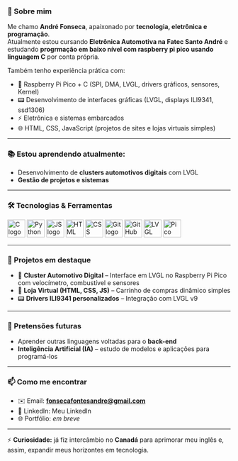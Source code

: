 ### 🚀 Sobre mim  
Me chamo **André Fonseca**, apaixonado por **tecnologia, eletrônica e programação**.  
Atualmente estou cursando **Eletrônica Automotiva na Fatec Santo André** e estudando **progrmação em baixo nível com raspberry pi pico usando linguagem C** por conta própria.  

Também tenho experiência prática com:
- 🔧 Raspberry Pi Pico + C (SPI, DMA, LVGL, drivers gráficos, sensores, Kernel)  
- 📟 Desenvolvimento de interfaces gráficas (LVGL, displays ILI9341, ssd1306)  
- ⚡ Eletrônica e sistemas embarcados  
- 🌐 HTML, CSS, JavaScript (projetos de sites e lojas virtuais simples)  

---

### 📚 Estou aprendendo atualmente:
- Desenvolvimento de **clusters automotivos digitais** com LVGL
- **Gestão de projetos e sistemas**  

---

### 🛠️ Tecnologias & Ferramentas
<div>
  <img src="https://cdn.jsdelivr.net/gh/devicons/devicon/icons/c/c-original.svg" height="40" alt="C logo" />
  <img src="https://cdn.jsdelivr.net/gh/devicons/devicon/icons/python/python-original.svg" height="40" alt="Python logo" />
  <img src="https://cdn.jsdelivr.net/gh/devicons/devicon/icons/javascript/javascript-original.svg" height="40" alt="JS logo" />
  <img src="https://cdn.jsdelivr.net/gh/devicons/devicon/icons/html5/html5-original.svg" height="40" alt="HTML logo" />
  <img src="https://cdn.jsdelivr.net/gh/devicons/devicon/icons/css3/css3-original.svg" height="40" alt="CSS logo" />
  <img src="https://cdn.jsdelivr.net/gh/devicons/devicon/icons/git/git-original.svg" height="40" alt="Git logo" />
  <img src="https://cdn.jsdelivr.net/gh/devicons/devicon/icons/github/github-original.svg" height="40" alt="GitHub logo" />
  <img src="http://camo.githubusercontent.com/14c8d3795dcab2820d0df0f591cea91a4e5996bc2b9340ff82dace3e201cda99/68747470733a2f2f6c76676c2e696f2f6769746875622d6173736574732f6c6f676f2d636f6c6f7265642e706e67" height="40" alt="LVGL logo" />
  <img src="https://avatars.githubusercontent.com/u/1294177?s=48&v=4" height="40" alt="Pico logo" />
</div>

---

### 📌 Projetos em destaque
- 🚗 **Cluster Automotivo Digital** – Interface em LVGL no Raspberry Pi Pico com velocímetro, combustível e sensores  
- 🛒 **Loja Virtual (HTML, CSS, JS)** – Carrinho de compras dinâmico simples 
- 📟 **Drivers ILI9341 personalizados** – Integração com LVGL v9

---

### 🧠 Pretensões futuras 
- Aprender outras linguagens voltadas para o **back-end**
- **Inteligência Artificial (IA)** – estudo de modelos e aplicações para programá-los
  
---

### 📫 Como me encontrar
- ✉️ Email: **fonsecafontesandre@gmail.com**  
- 💼 LinkedIn: <a src = "www.linkedin.com/in/andré-fonseca-fontes-7825b3351" target = "blank">Meu LinkedIn</a>
- 🌐 Portfólio: *em breve*  

---

⚡ **Curiosidade:** já fiz intercâmbio no **Canadá** para aprimorar meu inglês e, assim, expandir meus horizontes em tecnologia.  
